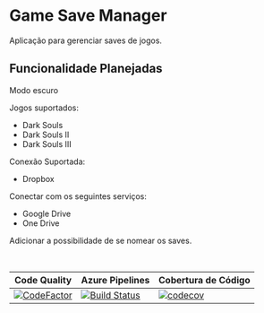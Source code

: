 # Game Save Manager
Aplicação para gerenciar saves de jogos.
<br/>

## Funcionalidade Planejadas

Modo escuro

Jogos suportados:
  - Dark Souls
  - Dark Souls II
  - Dark Souls III

Conexão Suportada:
  - Dropbox

Conectar com os seguintes serviços:
  - Google Drive
  - One Drive

Adicionar a possibilidade de se nomear os saves.

<br/>


|Code Quality|Azure Pipelines|Cobertura de Código|
|------------|---------------|-------------------|
|[![CodeFactor](https://www.codefactor.io/repository/github/luca16s/gamesavemanager/badge)](https://www.codefactor.io/repository/github/luca16s/gamesavemanager)|[![Build Status](https://dev.azure.com/DeadFishStudio/GameSaveManager/_apis/build/status/GameSaveManager?branchName=refs%2Fpull%2F41%2Fmerge)](https://dev.azure.com/DeadFishStudio/GameSaveManager/_build/latest?definitionId=19&branchName=refs%2Fpull%2F41%2Fmerge)|[![codecov](https://codecov.io/gh/luca16s/GameSaveManager/branch/main/graph/badge.svg?token=JJZ0NA89BJ)](https://codecov.io/gh/luca16s/GameSaveManager)|
